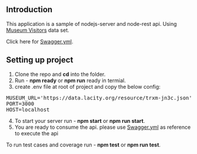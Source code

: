 ## Introduction

This application is a sample of nodejs-server and node-rest api. Using [Museum Visitors](https://data.lacity.org/Arts-Culture/Museum-Visitors/trxm-jn3c) data set.

Click here for [Swagger.yml](https://app.swaggerhub.com/apis/Astrix3/joinAssemblyMuseum/0.1).

## Setting up project

1. Clone the repo and <b>cd</b> into the folder.
2. Run - <b>npm ready</b> or <b> npm run</b> ready in termial.
3. create .env file at root of project and copy the below config:
<pre>
MUSEUM_URL='https://data.lacity.org/resource/trxm-jn3c.json'
PORT=3000
HOST=localhost
</pre>
4. To start your server run - <b>npm start</b> or <b>npm run start</b>.
5. You are ready to consume the api. please use [Swagger.yml](https://app.swaggerhub.com/apis/Astrix3/joinAssemblyMuseum/0.1) as reference to execute the api

To run test cases and coverage run - <b>npm test</b> or <b>npm run test</b>.

